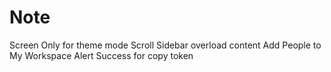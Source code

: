 # Note

Screen Only for theme mode
Scroll Sidebar overload content
Add People to My Workspace
Alert Success for copy token
